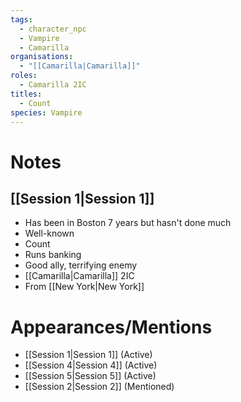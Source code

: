 ```yaml
---
tags:
  - character_npc
  - Vampire
  - Camarilla
organisations:
  - "[[Camarilla|Camarilla]]"
roles:
  - Camarilla 2IC
titles:
  - Count
species: Vampire
---
```


# Notes
## [[Session 1|Session 1]]
- Has been in Boston 7 years but hasn't done much
- Well-known
- Count
- Runs banking
- Good ally, terrifying enemy
- [[Camarilla|Camarilla]] 2IC
- From [[New York|New York]]

# Appearances/Mentions

- [[Session 1|Session 1]] (Active)
- [[Session 4|Session 4]] (Active)
- [[Session 5|Session 5]] (Active)
- [[Session 2|Session 2]] (Mentioned)
